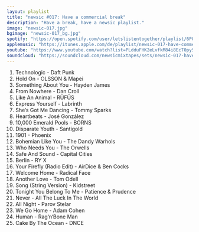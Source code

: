 ```yaml
---
layout: playlist
title: "newsic #017: Have a commercial break"
description: "Have a break, have a newsic playlist."
image: "newsic-017.jpg"
bgimage: "newsic-017_bg.jpg"
spotify: "https://open.spotify.com/user/letslistentogether/playlist/6POrHuI2gROGWtsi77uV7Z"
applemusic: "https://itunes.apple.com/de/playlist/newsic-017-have-commercial/idpl.35bdcf51cb324c10addd579bf994e1b9"
youtube: "https://www.youtube.com/watch?list=PLdduFHK2eLvfkM84i8EcT0pySo9Zcnohj"
soundcloud: "https://soundcloud.com/newsicmixtapes/sets/newsic-017-have-a-commercial-break"
---
```


<ol>
	<li>Technologic - Daft Punk</li>
	<li>Hold On - OLSSON & Mapei</li>
	<li>Something About You - Hayden James</li>
	<li>From Nowhere - Dan Croll</li>
	<li>Like An Animal - RÜFÜS</li>
	<li>Express Yourself - Labrinth</li>
	<li>She‘s Got Me Dancing - Tommy Sparks</li>
	<li>Heartbeats - José González</li>
	<li>10,000 Emerald Pools - BORNS</li>
	<li>Disparate Youth - Santigold</li>
	<li>1901 - Phoenix</li>
	<li>Bohemian Like You - The Dandy Warhols</li>
	<li>Who Needs You - The Orwells</li>
	<li>Safe And Sound - Capital Cities</li>
	<li>Berlin - RY X</li>
	<li>Your Firefly (Radio Edit) - AirDice & Ben Cocks</li>
	<li>Welcome Home - Radical Face</li>
	<li>Another Love - Tom Odell</li>
	<li>Song (String Version) - Kidstreet</li>
	<li>Tonight You Belong To Me - Patience & Prudence</li>
	<li>Never - All The Luck In The World</li>
	<li>All Night - Parov Stelar</li>
	<li>We Go Home - Adam Cohen</li>
	<li>Human - Rag‘n‘Bone Man</li>
	<li>Cake By The Ocean - DNCE</li>
</ol>
